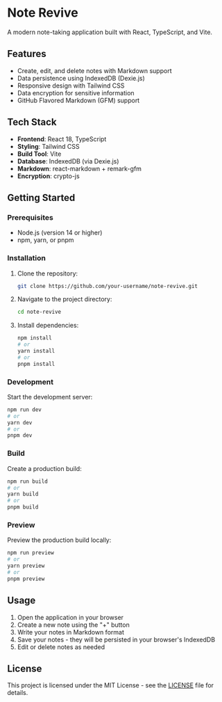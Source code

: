 # Note Revive

A modern note-taking application built with React, TypeScript, and Vite.

## Features

- Create, edit, and delete notes with Markdown support
- Data persistence using IndexedDB (Dexie.js)
- Responsive design with Tailwind CSS
- Data encryption for sensitive information
- GitHub Flavored Markdown (GFM) support

## Tech Stack

- **Frontend**: React 18, TypeScript
- **Styling**: Tailwind CSS
- **Build Tool**: Vite
- **Database**: IndexedDB (via Dexie.js)
- **Markdown**: react-markdown + remark-gfm
- **Encryption**: crypto-js

## Getting Started

### Prerequisites

- Node.js (version 14 or higher)
- npm, yarn, or pnpm

### Installation

1. Clone the repository:
   ```bash
   git clone https://github.com/your-username/note-revive.git
   ```

2. Navigate to the project directory:
   ```bash
   cd note-revive
   ```

3. Install dependencies:
   ```bash
   npm install
   # or
   yarn install
   # or
   pnpm install
   ```

### Development

Start the development server:
```bash
npm run dev
# or
yarn dev
# or
pnpm dev
```

### Build

Create a production build:
```bash
npm run build
# or
yarn build
# or
pnpm build
```

### Preview

Preview the production build locally:
```bash
npm run preview
# or
yarn preview
# or
pnpm preview
```

## Usage

1. Open the application in your browser
2. Create a new note using the "+" button
3. Write your notes in Markdown format
4. Save your notes - they will be persisted in your browser's IndexedDB
5. Edit or delete notes as needed

## License

This project is licensed under the MIT License - see the [LICENSE](LICENSE) file for details.